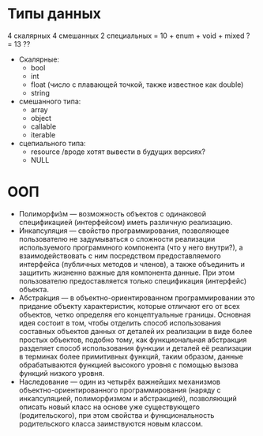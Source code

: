 # Типы данных
  4 скалярных 4 смешанных 2 специальных = 10 + enum + void + mixed ? = 13 ??
  + Скалярные:
    - bool
    - int
    - float (число с плавающей точкой, также известное как double)
    - string
  + смешанного типа:
    - array
    - object
    - callable
    - iterable 
  + сцепиального типа:
    - resource /вроде хотят вывести в будущих версиях?
    - NULL


 # ООП
  + Полиморфи́зм — возможность объектов с одинаковой спецификацией (интерфейсом) иметь различную реализацию.
  + Инкапсуляция — свойство программирования, позволяющее пользователю не задумываться о сложности реализации используемого программного компонента (что у него внутри?), а взаимодействовать с ним посредством предоставляемого интерфейса (публичных методов и членов), а также объединить и защитить жизненно важные для компонента данные. При этом пользователю предоставляется только спецификация (интерфейс) объекта.
  + Абстра́кция  — в объектно-ориентированном программировании это придание объекту характеристик, которые отличают его от всех объектов, четко определяя его концептуальные границы. Основная идея состоит в том, чтобы отделить способ использования составных объектов данных от деталей их реализации в виде более простых объектов, подобно тому, как функциональная абстракция разделяет способ использования функции и деталей её реализации в терминах более примитивных функций, таким образом, данные обрабатываются функцией высокого уровня с помощью вызова функций низкого уровня.
  + Наследование — один из четырёх важнейших механизмов объектно-ориентированного программирования (наряду с инкапсуляцией, полиморфизмом и абстракцией), позволяющий описать новый класс на основе уже существующего (родительского), при этом свойства и функциональность родительского класса заимствуются новым классом.

